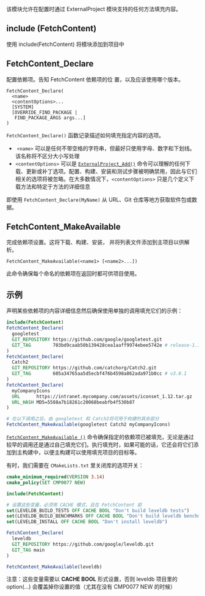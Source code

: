
该模块允许在配置时通过 ExternalProject 模块支持的任何方法填充内容。

## include (FetchContent) 
使用 include(FetchContent) 将模块添加到项目中
## FetchContent_Declare
配置依赖项。告知 FetchContent 依赖项的位 置，以及应该使用哪个版本。

```
FetchContent_Declare(
  <name>
  <contentOptions>...
  [SYSTEM]
  [OVERRIDE_FIND_PACKAGE |
   FIND_PACKAGE_ARGS args...]
)
```
`FetchContent_Declare()` 函数记录描述如何填充指定内容的选项。
+  `<name>` 可以是任何不带空格的字符串，但最好只使用字母、数字和下划线。该名称将不区分大小写处理
+ `<contentOptions>` 可以是 [`ExternalProject_Add()`](https://cmake-doc.readthedocs.io/zh-cn/latest/module/ExternalProject.html#command:externalproject_add "externalproject_add") 命令可以理解的任何下载、更新或补丁选项。配置、构建、安装和测试步骤被明确禁用，因此与它们相关的选项将被忽略。在大多数情况下，`<contentOptions>` 只是几个定义下载方法和特定于方法的详细信息

即使用 `FetchContent_Declare(MyName)` 从 URL、Git 仓库等地方获取软件包或数据。
## FetchContent_MakeAvailable
完成依赖项设置。这将下载、构建、安装， 并将列表文件添加到主项目以供解析。

```
FetchContent_MakeAvailable(<name1> [<name2>...])
```
此命令确保每个命名的依赖项在返回时都可供项目使用。

## 示例
声明某些依赖项的内容详细信息然后确保使用单独的调用填充它们的示例：
```cmake
include(FetchContent)
FetchContent_Declare(
  googletest
  GIT_REPOSITORY https://github.com/google/googletest.git
  GIT_TAG        703bd9caab50b139428cea1aaff9974ebee5742e # release-1.10.0
)
FetchContent_Declare(
  Catch2
  GIT_REPOSITORY https://github.com/catchorg/Catch2.git
  GIT_TAG        605a34765aa5d5ecbf476b4598a862ada971b0cc # v3.0.1
)
FetchContent_Declare(
  myCompanyIcons
  URL      https://intranet.mycompany.com/assets/iconset_1.12.tar.gz
  URL_HASH MD5=5588a7b18261c20068beabfb4f530b87
)

# 在以下调用之后，由 googletest 和 Catch2将可用于构建的其余部分
FetchContent_MakeAvailable(googletest Catch2 myCompanyIcons)
```
[`FetchContent_MakeAvailable ()`]( https://cmake-doc.readthedocs.io/zh-cn/latest/module/FetchContent.html#command:fetchcontent_makeavailable "fetchcontent_makeavailable") 命令确保指定的依赖项已被填充，无论是通过较早的调用还是通过自己填充它们。执行填充时，如果可能的话，它还会将它们添加到主构建中，以便主构建可以使用填充项目的目标等。

有时，我们需要在 `CMakeLists.txt` 里关闭库的选项开关：
```cmake
cmake_minimum_required(VERSION 3.14)
cmake_policy(SET CMP0077 NEW)

include(FetchContent)

# 设置这些变量，必须用 CACHE 模式，且在 FetchContent 前
set(LEVELDB_BUILD_TESTS OFF CACHE BOOL "Don't build leveldb tests")  
set(LEVELDB_BUILD_BENCHMARKS OFF CACHE BOOL "Don't build leveldb benchmarks")  
set(LEVELDB_INSTALL OFF CACHE BOOL "Don't install leveldb")

FetchContent_Declare(
  leveldb
  GIT_REPOSITORY https://github.com/google/leveldb.git
  GIT_TAG main
)

FetchContent_MakeAvailable(leveldb)
```
注意：这些变量需要以 **CACHE BOOL** 形式设置，否则 leveldb 项目里的 option(...) 会覆盖掉你设置的值（尤其在没有 CMP0077 NEW 的时候）